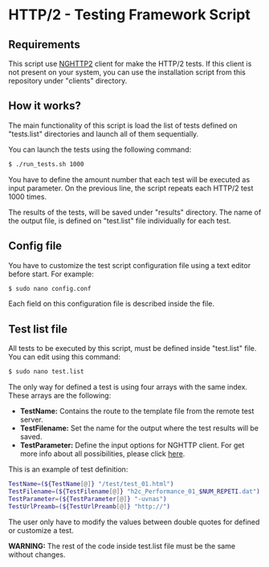 # HTTP/2 - Testing Framework Script

## Requirements
This script use [NGHTTP2](https://nghttp2.org/) client for make the HTTP/2 tests. If this client is not present on your system, you can use the installation script from this repository under "clients" directory.


## How it works?

The main functionality of this script is load the list of tests defined on "tests.list" directories and launch all of them sequentially. 

You can launch the tests using the following command:

```sh
$ ./run_tests.sh 1000
```

You have to define the amount number that each test will be executed as input parameter. On the previous line, the script repeats each HTTP/2 test 1000 times.

The results of the tests, will be saved under "results" directory. The name of the output file, is defined on "test.list" file individually for each test.


## Config file
You have to customize the test script configuration file using a text editor before start. For example:

```sh
$ sudo nano config.conf
```

Each field on this configuration file is described inside the file. 


## Test list file
All tests to be executed by this script, must be defined inside "test.list" file. You can edit using this command:

```sh
$ sudo nano test.list
```

The only way for defined a test is using four arrays with the same index. These arrays are the following:

- **TestName:** Contains the route to the template file from the remote test server.
- **TestFilename:** Set the name for the output where the test results will be saved.
- **TestParameter:** Define the input options for NGHTTP client. For get more info about all possibilities, please click [here](https://nghttp2.org/documentation/nghttp.1.html#options).

This is an example of test definition:

```bash
TestName=(${TestName[@]} "/test/test_01.html")
TestFilename=(${TestFilename[@]} "h2c_Performance_01_$NUM_REPETI.dat")
TestParameter=(${TestParameter[@]} "-uvnas")
TestUrlPreamb=(${TestUrlPreamb[@]} "http://")
```

The user only have to modify the values between double quotes for defined or customize a test.

**WARNING:** The rest of the code inside test.list file must be the same without changes.